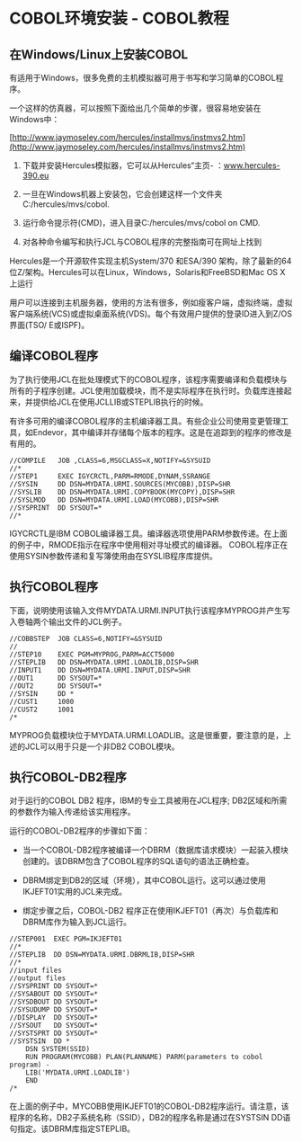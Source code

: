# COBOL环境安装 - COBOL教程

## 在Windows/Linux上安装COBOL

有适用于Windows，很多免费的主机模拟器可用于书写和学习简单的COBOL程序。

一个这样的仿真器，可以按照下面给出几个简单的步骤，很容易地安装在Windows中：

[http://www.jaymoseley.com/hercules/installmvs/instmvs2.htm](http://www.jaymoseley.com/hercules/installmvs/instmvs2.htm)

1.  下载并安装Hercules模拟器，它可以从Hercules“主页- ：www.hercules-390.eu

2.  一旦在Windows机器上安装包，它会创建这样一个文件夹 C:/hercules/mvs/cobol.

3.  运行命令提示符(CMD)，进入目录C:/hercules/mvs/cobol on CMD.

4.  对各种命令编写和执行JCL与COBOL程序的完整指南可在网址上找到

Hercules是一个开源软件实现主机System/370 和ESA/390 架构，除了最新的64位Z/架构。Hercules可以在Linux，Windows，Solaris和FreeBSD和Mac OS X上运行

用户可以连接到主机服务器，使用的方法有很多，例如瘦客户端，虚拟终端，虚拟客户端系统(VCS)或虚拟桌面系统(VDS)。每个有效用户提供的登录ID进入到Z/OS界面(TSO/ E或ISPF)。

## 编译COBOL程序

为了执行使用JCL在批处理模式下的COBOL程序，该程序需要编译和负载模块与所有的子程序创建。JCL使用加载模块，而不是实际程序在执行时。负载库连接起来，并提供给JCL在使用JCLLIB或STEPLIB执行的时候。

有许多可用的编译COBOL程序的主机编译器工具。有些企业公司使用变更管理工具，如Endevor，其中编译并存储每个版本的程序。这是在追踪到的程序的修改是有用的。

```
//COMPILE   JOB ,CLASS=6,MSGCLASS=X,NOTIFY=&SYSUID             
//*            
//STEP1     EXEC IGYCRCTL,PARM=RMODE,DYNAM,SSRANGE
//SYSIN     DD DSN=MYDATA.URMI.SOURCES(MYCOBB),DISP=SHR
//SYSLIB    DD DSN=MYDATA.URMI.COPYBOOK(MYCOPY),DISP=SHR
//SYSLMOD   DD DSN=MYDATA.URMI.LOAD(MYCOBB),DISP=SHR
//SYSPRINT  DD SYSOUT=*
//*

```

IGYCRCTL是IBM COBOL编译器工具。编译器选项使用PARM参数传递。在上面的例子中，RMODE指示在程序中使用相对寻址模式的编译器。 COBOL程序正在使用SYSIN参数传递和复写簿使用由在SYSLIB程序库提供。

## 执行COBOL程序

下面，说明使用该输入文件MYDATA.URMI.INPUT执行该程序MYPROG并产生写入卷轴两个输出文件的JCL例子。

```
//COBBSTEP  JOB CLASS=6,NOTIFY=&SYSUID
//
//STEP10    EXEC PGM=MYPROG,PARM=ACCT5000
//STEPLIB   DD DSN=MYDATA.URMI.LOADLIB,DISP=SHR
//INPUT1    DD DSN=MYDATA.URMI.INPUT,DISP=SHR
//OUT1      DD SYSOUT=*
//OUT2      DD SYSOUT=*
//SYSIN     DD *
//CUST1     1000
//CUST2     1001
/*

```

MYPROG负载模块位于MYDATA.URMI.LOADLIB。这是很重要，要注意的是，上述的JCL可以用于只是一个非DB2 COBOL模块。

## 执行COBOL-DB2程序

对于运行的COBOL DB2 程序，IBM的专业工具被用在JCL程序; DB2区域和所需的参数作为输入传递给该实用程序。

运行的COBOL-DB2程序的步骤如下面：

*   当一个COBOL-DB2程序被编译一个DBRM（数据库请求模块）一起装入模块创建的。该DBRM包含了COBOL程序的SQL语句的语法正确检查。

*   DBRM绑定到DB2的区域（环境），其中COBOL运行。这可以通过使用IKJEFT01实用的JCL来完成。

*   绑定步骤之后，COBOL-DB2 程序正在使用IKJEFT01（再次）与负载库和DBRM库作为输入到JCL运行。

```
//STEP001  EXEC PGM=IKJEFT01
//*
//STEPLIB  DD DSN=MYDATA.URMI.DBRMLIB,DISP=SHR
//*
//input files
//output files
//SYSPRINT DD SYSOUT=*
//SYSABOUT DD SYSOUT=*
//SYSDBOUT DD SYSOUT=*
//SYSUDUMP DD SYSOUT=*
//DISPLAY  DD SYSOUT=*
//SYSOUT   DD SYSOUT=*
//SYSTSPRT DD SYSOUT=*
//SYSTSIN  DD *
    DSN SYSTEM(SSID)
    RUN PROGRAM(MYCOBB) PLAN(PLANNAME) PARM(parameters to cobol program) -
    LIB('MYDATA.URMI.LOADLIB')
    END
/*

```

在上面的例子中，MYCOBB使用IKJEFT01的COBOL-DB2程序运行。请注意，该程序的名称，DB2子系统名称（SSID），DB2的程序名称是通过在SYSTSIN DD语句指定。该DBRM库指定STEPLIB。

 